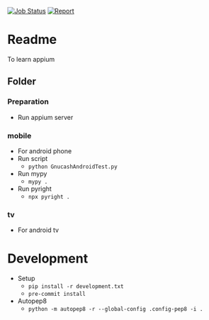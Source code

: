 [![Job Status](https://inspecode.rocro.com/badges/github.com/ki4070ma/appium-sample/status?token=1nBCECjSMHefafDK5jmyGRZXGJUJELiFgQdjGGwM4rk)](https://inspecode.rocro.com/jobs/github.com/ki4070ma/appium-sample/latest?completed=true)
[![Report](https://inspecode.rocro.com/badges/github.com/ki4070ma/appium-sample/report?token=1nBCECjSMHefafDK5jmyGRZXGJUJELiFgQdjGGwM4rk&branch=master)](https://inspecode.rocro.com/reports/github.com/ki4070ma/appium-sample/branch/master/summary)

# Readme
To learn appium

## Folder

### Preparation
* Run appium server

### mobile
* For android phone
* Run script
   * ```python GnucashAndroidTest.py```
* Run mypy
   * ```mypy .```
* Run pyright
   * ```npx pyright .```

### tv
* For android tv

# Development
* Setup
   * ```pip install -r development.txt```
   * ```pre-commit install```
* Autopep8
   * ```python -m autopep8 -r --global-config .config-pep8 -i .```